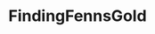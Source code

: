 ---
title: FindingFennsGold
crosslinks:
- NoStupidQuestions
- YouShouldKnow
- aww
- hiking
- rickandmorty
- ToFF
- walmart
- autotldr
- funny
- UnresolvedMysteries
- todayilearned
- Ultralight
---